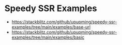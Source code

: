 # Speedy SSR Examples

- https://stackblitz.com/github/upupming/speedy-ssr-examples/tree/main/examples/base-url
- https://stackblitz.com/github/upupming/speedy-ssr-examples/tree/main/examples/basic
